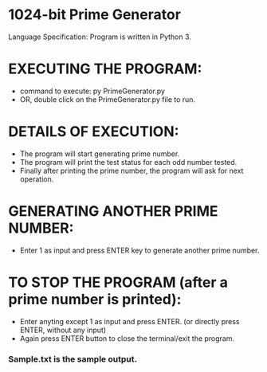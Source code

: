 # 1024-bit Prime Generator

Language Specification: Program is written in Python 3.

# EXECUTING THE PROGRAM:
- command to execute: py PrimeGenerator.py
- OR, double click on the PrimeGenerator.py file to run.

# DETAILS OF EXECUTION:
- The program will start generating prime number.
- The program will print the test status for each odd number tested.
- Finally after printing the prime number, the program will ask for next operation.

# GENERATING ANOTHER PRIME NUMBER:
- Enter 1 as input and press ENTER key to generate another prime number.

# TO STOP THE PROGRAM (after a prime number is printed): 
- Enter anyting except 1 as input and press ENTER. (or directly press ENTER, without any input)
- Again press ENTER button to close the terminal/exit the program.

### Sample.txt is the sample output.
